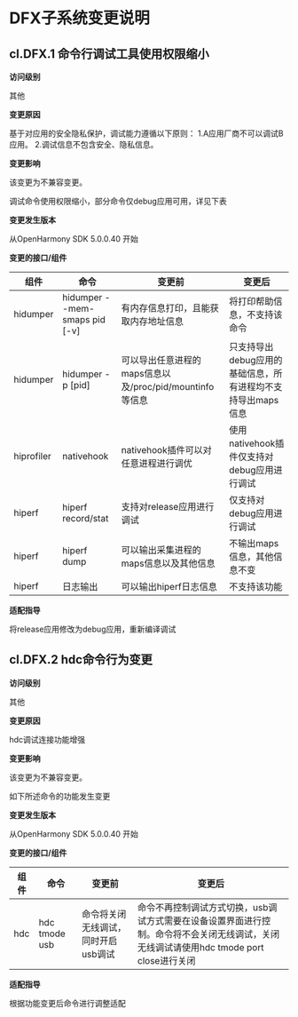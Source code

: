 # DFX子系统变更说明

## cl.DFX.1 命令行调试工具使用权限缩小

**访问级别**

其他

**变更原因**

基于对应用的安全隐私保护，调试能力遵循以下原则：
1.A应用厂商不可以调试B应用。
2.调试信息不包含安全、隐私信息。

**变更影响**

该变更为不兼容变更。

调试命令使用权限缩小，部分命令仅debug应用可用，详见下表

**变更发生版本**

从OpenHarmony SDK 5.0.0.40 开始

**变更的接口/组件**


| 组件 | 命令  | 变更前 | 变更后 |
| -------- | ----- | ----- | -------- |
| hidumper   | hidumper --mem-smaps pid [-v] | 有内存信息打印，且能获取内存地址信息 | 将打印帮助信息，不支持该命令   |
| hidumper   | hidumper -p [pid] | 可以导出任意进程的maps信息以及/proc/pid/mountinfo等信息 | 只支持导出debug应用的基础信息，所有进程均不支持导出maps信息   |
| hiprofiler | nativehook      | nativehook插件可以对任意进程进行调优      | 使用nativehook插件仅支持对debug应用进行调试         |
| hiperf         | hiperf record/stat      | 支持对release应用进行调试      | 仅支持对debug应用进行调试         |
| hiperf         | hiperf dump      | 可以输出采集进程的maps信息以及其他信息 | 不输出maps信息，其他信息不变       |
| hiperf         | 日志输出      | 可以输出hiperf日志信息      | 不支持该功能         |


**适配指导**

将release应用修改为debug应用，重新编译调试

## cl.DFX.2 hdc命令行为变更

**访问级别**

其他

**变更原因**

hdc调试连接功能增强

**变更影响**

该变更为不兼容变更。

如下所述命令的功能发生变更

**变更发生版本**

从OpenHarmony SDK 5.0.0.40 开始

**变更的接口/组件**


| 组件 | 命令  | 变更前 | 变更后 |
| -------- | ----- | ----- | -------- |
| hdc   | hdc tmode usb | 命令将关闭无线调试，同时开启usb调试 | 命令不再控制调试方式切换，usb调试方式需要在设备设置界面进行控制。命令将不会关闭无线调试，关闭无线调试请使用hdc tmode port close进行关闭   |


**适配指导**

根据功能变更后命令进行调整适配